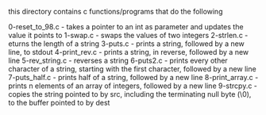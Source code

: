 this directory contains c functions/programs that do the following

0-reset_to_98.c - takes a pointer to an int as parameter and updates the value
it points to
1-swap.c - swaps the values of two integers
2-strlen.c - eturns the length of a string
3-puts.c - prints a string, followed by a new line, to stdout
4-print_rev.c - prints a string, in reverse, followed by a new line
5-rev_string.c - reverses a string
6-puts2.c - prints every other character of a string, starting with the first
character, followed by a new line
7-puts_half.c - prints half of a string, followed by a new line
8-print_array.c - prints n elements of an array of integers, followed by a new
line
9-strcpy.c - copies the string pointed to by src, including the terminating null
byte (\0), to the buffer pointed to by dest
